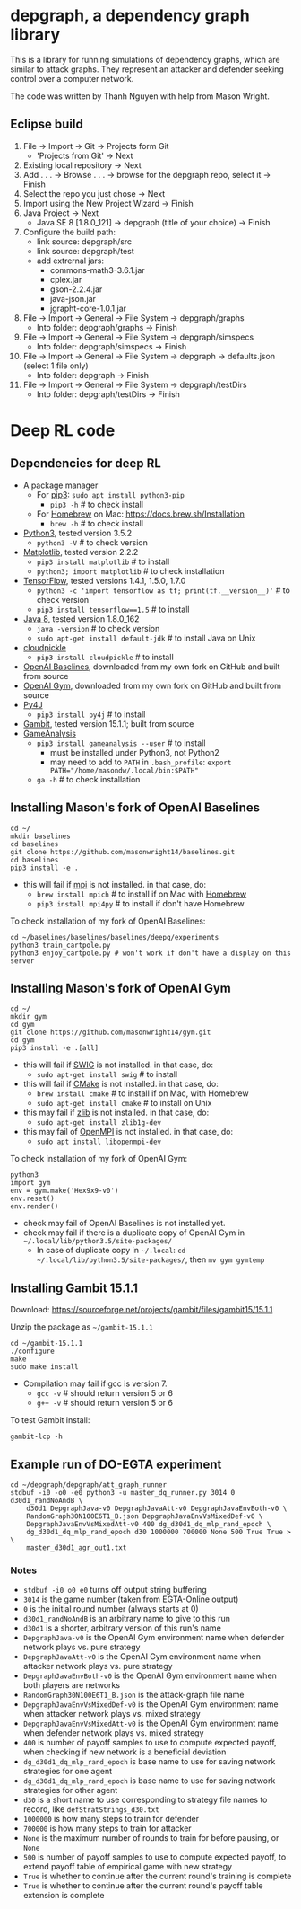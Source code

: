 # depgraph, a dependency graph library

This is a library for running simulations of dependency graphs, which are similar to attack graphs.
They represent an attacker and defender seeking control over a computer network.

The code was written by Thanh Nguyen with help from Mason Wright.

## Eclipse build

1. File -> Import -> Git -> Projects form Git
    * 'Projects from Git' -> Next
2. Existing local repository -> Next
3. Add . . . -> Browse . . . -> browse for the depgraph repo, select it -> Finish
4. Select the repo you just chose -> Next
5. Import using the New Project Wizard -> Finish
6. Java Project -> Next
    * Java SE 8 [1.8.0_121] -> depgraph (title of your choice) -> Finish
7. Configure the build path:
    * link source: depgraph/src
    * link source: depgraph/test
    * add extrernal jars:
        * commons-math3-3.6.1.jar
        * cplex.jar
        * gson-2.2.4.jar
        * java-json.jar
        * jgrapht-core-1.0.1.jar
8. File -> Import -> General -> File System -> depgraph/graphs
    * Into folder: depgraph/graphs -> Finish
9. File -> Import -> General -> File System -> depgraph/simspecs
    * Into folder: depgraph/simspecs -> Finish
10. File -> Import -> General -> File System -> depgraph -> defaults.json (select 1 file only)
    * Into folder: depgraph -> Finish
11. File -> Import -> General -> File System -> depgraph/testDirs
    * Into folder: depgraph/testDirs -> Finish

# Deep RL code

## Dependencies for deep RL

* A package manager
    * For [pip3](https://pip.pypa.io/en/stable/): `sudo apt install python3-pip`
        * `pip3 -h` # to check install 
    * For [Homebrew](https://brew.sh/) on Mac: https://docs.brew.sh/Installation
        * `brew -h` # to check install 
* [Python3](https://www.python.org/download/releases/3.0/), tested version 3.5.2
    * `python3 -V` # to check version
* [Matplotlib](https://matplotlib.org/), tested version 2.2.2
    * `pip3 install matplotlib` # to install 
    * `python3; import matplotlib` # to check installation
* [TensorFlow](https://www.tensorflow.org/), tested versions 1.4.1, 1.5.0, 1.7.0
    * `python3 -c 'import tensorflow as tf; print(tf.__version__)'` # to check version
    * `pip3 install tensorflow==1.5` # to install
* [Java 8](https://www.oracle.com/technetwork/java/javase/overview/java8-2100321.html), tested version 1.8.0_162
    * `java -version` # to check version
    * `sudo apt-get install default-jdk` # to install Java on Unix
* [cloudpickle](https://github.com/cloudpipe/cloudpickle)
    * `pip3 install cloudpickle` # to install
* [OpenAI Baselines](https://github.com/masonwright14/baselines), downloaded from my own fork on GitHub and built from source
* [OpenAI Gym](https://github.com/masonwright14/gym), downloaded from my own fork on GitHub and built from source
* [Py4J](https://www.py4j.org/)
    * `pip3 install py4j` # to install
* [Gambit](http://www.gambit-project.org/), tested version 15.1.1; built from source
* [GameAnalysis](https://github.com/egtaonline/gameanalysis)
    * `pip3 install gameanalysis --user` # to install
        * must be installed under Python3, not Python2
        * may need to add to `PATH` in `.bash_profile`: `export PATH="/home/masondw/.local/bin:$PATH"`
    * `ga -h` # to check installation 

## Installing Mason's fork of OpenAI Baselines

```
cd ~/
mkdir baselines
cd baselines
git clone https://github.com/masonwright14/baselines.git
cd baselines
pip3 install -e .
```

* this will fail if [mpi](https://www.mpich.org/) is not installed. in that case, do:
    * `brew install mpich` # to install if on Mac with [Homebrew](https://brew.sh/)
    * `pip3 install mpi4py` # to install if don't have Homebrew

To check installation of my fork of OpenAI Baselines:

```
cd ~/baselines/baselines/baselines/deepq/experiments
python3 train_cartpole.py
python3 enjoy_cartpole.py # won't work if don't have a display on this server
```

## Installing Mason's fork of OpenAI Gym

```
cd ~/
mkdir gym
cd gym
git clone https://github.com/masonwright14/gym.git
cd gym
pip3 install -e .[all]
```

* this will fail if [SWIG](http://www.swig.org/) is not installed. in that case, do:
    * `sudo apt-get install swig` # to install
* this will fail if [CMake](https://cmake.org/) is not installed. in that case, do:
    * `brew install cmake` # to install if on Mac, with Homebrew
    * `sudo apt-get install cmake` # to install on Unix
* this may fail if [zlib](https://zlib.net/) is not installed. in that case, do:
    * `sudo apt-get install zlib1g-dev`
* this may fail of [OpenMPI](https://www.open-mpi.org/) is not installed. in that case, do:
    * `sudo apt install libopenmpi-dev` 

To check installation of my fork of OpenAI Gym:

```
python3
import gym
env = gym.make('Hex9x9-v0')
env.reset()
env.render()
```

* check may fail of OpenAI Baselines is not installed yet.
* check may fail if there is a duplicate copy of OpenAI Gym in `~/.local/lib/python3.5/site-packages/`
    * In case of duplicate copy in `~/.local`: `cd ~/.local/lib/python3.5/site-packages/`, then `mv gym gymtemp`

## Installing Gambit 15.1.1

Download: https://sourceforge.net/projects/gambit/files/gambit15/15.1.1

Unzip the package as `~/gambit-15.1.1`

```
cd ~/gambit-15.1.1
./configure
make
sudo make install
```

* Compilation may fail if gcc is version 7.
   * `gcc -v` # should return version 5 or 6
   * `g++ -v` # should return version 5 or 6

To test Gambit install:

```
gambit-lcp -h
```

## Example run of DO-EGTA experiment

```
cd ~/depgraph/depgraph/att_graph_runner
stdbuf -i0 -o0 -e0 python3 -u master_dq_runner.py 3014 0 d30d1_randNoAndB \
    d30d1 DepgraphJava-v0 DepgraphJavaAtt-v0 DepgraphJavaEnvBoth-v0 \
    RandomGraph30N100E6T1_B.json DepgraphJavaEnvVsMixedDef-v0 \
    DepgraphJavaEnvVsMixedAtt-v0 400 dg_d30d1_dq_mlp_rand_epoch \
    dg_d30d1_dq_mlp_rand_epoch d30 1000000 700000 None 500 True True > \
    master_d30d1_agr_out1.txt
```

### Notes
* `stdbuf -i0 o0 e0` turns off output string buffering
* `3014` is the game number (taken from EGTA-Online output)
* `0` is the initial round number (always starts at 0)
* `d30d1_randNoAndB` is an arbitrary name to give to this run
* `d30d1` is a shorter, arbitrary version of this run's name
* `DepgraphJava-v0` is the OpenAI Gym environment name when defender network plays vs. pure strategy
* `DepgraphJavaAtt-v0` is the OpenAI Gym environment name when attacker network plays vs. pure strategy
* `DepgraphJavaEnvBoth-v0` is the OpenAI Gym environment name when both players are networks
* `RandomGraph30N100E6T1_B.json` is the attack-graph file name
* `DepgraphJavaEnvVsMixedDef-v0` is the OpenAI Gym environment name when attacker network plays vs. mixed strategy
* `DepgraphJavaEnvVsMixedAtt-v0` is the OpenAI Gym environment name when defender network plays vs. mixed strategy
* `400` is number of payoff samples to use to compute expected payoff, when checking if new network is a beneficial deviation
* `dg_d30d1_dq_mlp_rand_epoch` is base name to use for saving network strategies for one agent
* `dg_d30d1_dq_mlp_rand_epoch` is base name to use for saving network strategies for other agent
* `d30` is a short name to use corresponding to strategy file names to record, like `defStratStrings_d30.txt`
* `1000000` is how many steps to train for defender
* `700000` is how many steps to train for attacker
* `None` is the maximum number of rounds to train for before pausing, or `None`
* `500` is number of payoff samples to use to compute expected payoff, to extend payoff table of empirical game with new strategy
* `True` is whether to continue after the current round's training is complete
* `True` is whether to continue after the current round's payoff table extension is complete

